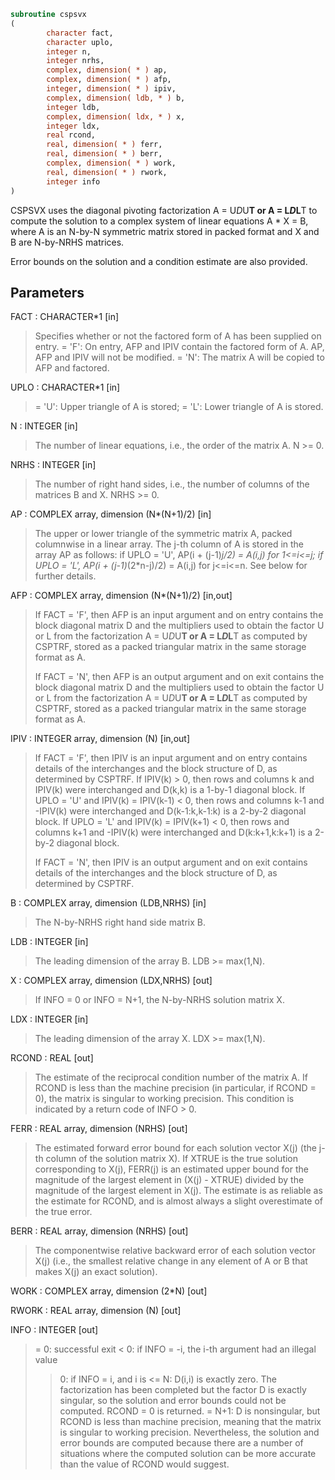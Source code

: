 ```fortran
subroutine cspsvx
(
        character fact,
        character uplo,
        integer n,
        integer nrhs,
        complex, dimension( * ) ap,
        complex, dimension( * ) afp,
        integer, dimension( * ) ipiv,
        complex, dimension( ldb, * ) b,
        integer ldb,
        complex, dimension( ldx, * ) x,
        integer ldx,
        real rcond,
        real, dimension( * ) ferr,
        real, dimension( * ) berr,
        complex, dimension( * ) work,
        real, dimension( * ) rwork,
        integer info
)
```

CSPSVX uses the diagonal pivoting factorization A = U*D*U**T or
A = L*D*L**T to compute the solution to a complex system of linear
equations A * X = B, where A is an N-by-N symmetric matrix stored
in packed format and X and B are N-by-NRHS matrices.

Error bounds on the solution and a condition estimate are also
provided.

## Parameters
FACT : CHARACTER*1 [in]
> Specifies whether or not the factored form of A has been
> supplied on entry.
> = 'F':  On entry, AFP and IPIV contain the factored form
> of A.  AP, AFP and IPIV will not be modified.
> = 'N':  The matrix A will be copied to AFP and factored.

UPLO : CHARACTER*1 [in]
> = 'U':  Upper triangle of A is stored;
> = 'L':  Lower triangle of A is stored.

N : INTEGER [in]
> The number of linear equations, i.e., the order of the
> matrix A.  N >= 0.

NRHS : INTEGER [in]
> The number of right hand sides, i.e., the number of columns
> of the matrices B and X.  NRHS >= 0.

AP : COMPLEX array, dimension (N*(N+1)/2) [in]
> The upper or lower triangle of the symmetric matrix A, packed
> columnwise in a linear array.  The j-th column of A is stored
> in the array AP as follows:
> if UPLO = 'U', AP(i + (j-1)*j/2) = A(i,j) for 1<=i<=j;
> if UPLO = 'L', AP(i + (j-1)*(2*n-j)/2) = A(i,j) for j<=i<=n.
> See below for further details.

AFP : COMPLEX array, dimension (N*(N+1)/2) [in,out]
> If FACT = 'F', then AFP is an input argument and on entry
> contains the block diagonal matrix D and the multipliers used
> to obtain the factor U or L from the factorization
> A = U*D*U**T or A = L*D*L**T as computed by CSPTRF, stored as
> a packed triangular matrix in the same storage format as A.
> 
> If FACT = 'N', then AFP is an output argument and on exit
> contains the block diagonal matrix D and the multipliers used
> to obtain the factor U or L from the factorization
> A = U*D*U**T or A = L*D*L**T as computed by CSPTRF, stored as
> a packed triangular matrix in the same storage format as A.

IPIV : INTEGER array, dimension (N) [in,out]
> If FACT = 'F', then IPIV is an input argument and on entry
> contains details of the interchanges and the block structure
> of D, as determined by CSPTRF.
> If IPIV(k) > 0, then rows and columns k and IPIV(k) were
> interchanged and D(k,k) is a 1-by-1 diagonal block.
> If UPLO = 'U' and IPIV(k) = IPIV(k-1) < 0, then rows and
> columns k-1 and -IPIV(k) were interchanged and D(k-1:k,k-1:k)
> is a 2-by-2 diagonal block.  If UPLO = 'L' and IPIV(k) =
> IPIV(k+1) < 0, then rows and columns k+1 and -IPIV(k) were
> interchanged and D(k:k+1,k:k+1) is a 2-by-2 diagonal block.
> 
> If FACT = 'N', then IPIV is an output argument and on exit
> contains details of the interchanges and the block structure
> of D, as determined by CSPTRF.

B : COMPLEX array, dimension (LDB,NRHS) [in]
> The N-by-NRHS right hand side matrix B.

LDB : INTEGER [in]
> The leading dimension of the array B.  LDB >= max(1,N).

X : COMPLEX array, dimension (LDX,NRHS) [out]
> If INFO = 0 or INFO = N+1, the N-by-NRHS solution matrix X.

LDX : INTEGER [in]
> The leading dimension of the array X.  LDX >= max(1,N).

RCOND : REAL [out]
> The estimate of the reciprocal condition number of the matrix
> A.  If RCOND is less than the machine precision (in
> particular, if RCOND = 0), the matrix is singular to working
> precision.  This condition is indicated by a return code of
> INFO > 0.

FERR : REAL array, dimension (NRHS) [out]
> The estimated forward error bound for each solution vector
> X(j) (the j-th column of the solution matrix X).
> If XTRUE is the true solution corresponding to X(j), FERR(j)
> is an estimated upper bound for the magnitude of the largest
> element in (X(j) - XTRUE) divided by the magnitude of the
> largest element in X(j).  The estimate is as reliable as
> the estimate for RCOND, and is almost always a slight
> overestimate of the true error.

BERR : REAL array, dimension (NRHS) [out]
> The componentwise relative backward error of each solution
> vector X(j) (i.e., the smallest relative change in
> any element of A or B that makes X(j) an exact solution).

WORK : COMPLEX array, dimension (2*N) [out]

RWORK : REAL array, dimension (N) [out]

INFO : INTEGER [out]
> = 0: successful exit
> < 0: if INFO = -i, the i-th argument had an illegal value
> > 0:  if INFO = i, and i is
> <= N:  D(i,i) is exactly zero.  The factorization
> has been completed but the factor D is exactly
> singular, so the solution and error bounds could
> not be computed. RCOND = 0 is returned.
> = N+1: D is nonsingular, but RCOND is less than machine
> precision, meaning that the matrix is singular
> to working precision.  Nevertheless, the
> solution and error bounds are computed because
> there are a number of situations where the
> computed solution can be more accurate than the
> value of RCOND would suggest.
